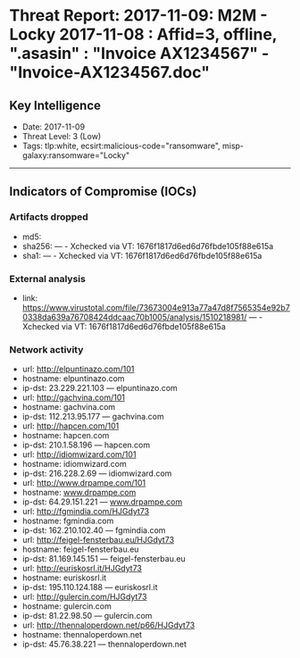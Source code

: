 # Threat Report: 2017-11-09: M2M -  Locky 2017-11-08 : Affid=3, offline, ".asasin" : "Invoice AX1234567" - "Invoice-AX1234567.doc"


## Key Intelligence
* Date: 2017-11-09
* Threat Level: 3 (Low)
* Tags: tlp:white, ecsirt:malicious-code="ransomware", misp-galaxy:ransomware="Locky"

---

## Indicators of Compromise (IOCs)
### Artifacts dropped
* md5: <md5>
* sha256: <sha256> — - Xchecked via VT: 1676f1817d6ed6d76fbde105f88e615a
* sha1: <sha1> — - Xchecked via VT: 1676f1817d6ed6d76fbde105f88e615a

### External analysis
* link: https://www.virustotal.com/file/73673004e913a77a47d8f7565354e92b70338da639a76708424ddcaac70b1005/analysis/1510218981/ — - Xchecked via VT: 1676f1817d6ed6d76fbde105f88e615a

### Network activity
* url: http://elpuntinazo.com/101
* hostname: elpuntinazo.com
* ip-dst: 23.229.221.103 — elpuntinazo.com
* url: http://gachvina.com/101
* hostname: gachvina.com
* ip-dst: 112.213.95.177 — gachvina.com
* url: http://hapcen.com/101
* hostname: hapcen.com
* ip-dst: 210.1.58.196 — hapcen.com
* url: http://idiomwizard.com/101
* hostname: idiomwizard.com
* ip-dst: 216.228.2.69 — idiomwizard.com
* url: http://www.drpampe.com/101
* hostname: www.drpampe.com
* ip-dst: 64.29.151.221 — www.drpampe.com
* url: http://fgmindia.com/HJGdyt73
* hostname: fgmindia.com
* ip-dst: 162.210.102.40 — fgmindia.com
* url: http://feigel-fensterbau.eu/HJGdyt73
* hostname: feigel-fensterbau.eu
* ip-dst: 81.169.145.151 — feigel-fensterbau.eu
* url: http://euriskosrl.it/HJGdyt73
* hostname: euriskosrl.it
* ip-dst: 195.110.124.188 — euriskosrl.it
* url: http://gulercin.com/HJGdyt73
* hostname: gulercin.com
* ip-dst: 81.22.98.50 — gulercin.com
* url: http://thennaloperdown.net/p66/HJGdyt73
* hostname: thennaloperdown.net
* ip-dst: 45.76.38.221 — thennaloperdown.net
